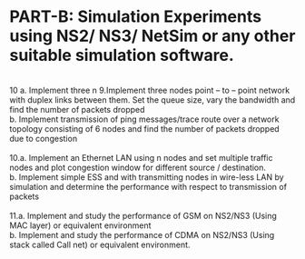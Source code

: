 
# PART-B: Simulation Experiments using NS2/ NS3/ NetSim or any other suitable simulation software.
<br>
10 a. Implement three n
9.Implement three nodes point – to – point network with duplex 
links between them. Set the queue size, vary the bandwidth and find 
the number of packets dropped<br>
b. Implement transmission of ping messages/trace route over a 
network topology consisting of 6 nodes and find the number of packets 
dropped due to congestion
<br><br>
10.a. Implement an Ethernet LAN using n nodes and set multiple traffic 
nodes and plot congestion window for different source / destination.<br>
b. Implement simple ESS and with transmitting nodes in wire-less 
LAN by simulation and determine the performance with respect to 
transmission of packets
<br><br>
11.a. Implement and study the performance of GSM on NS2/NS3 
(Using MAC layer) or equivalent environment<br>
b. Implement and study the performance of CDMA on NS2/NS3 
(Using stack called Call net) or equivalent environment.

